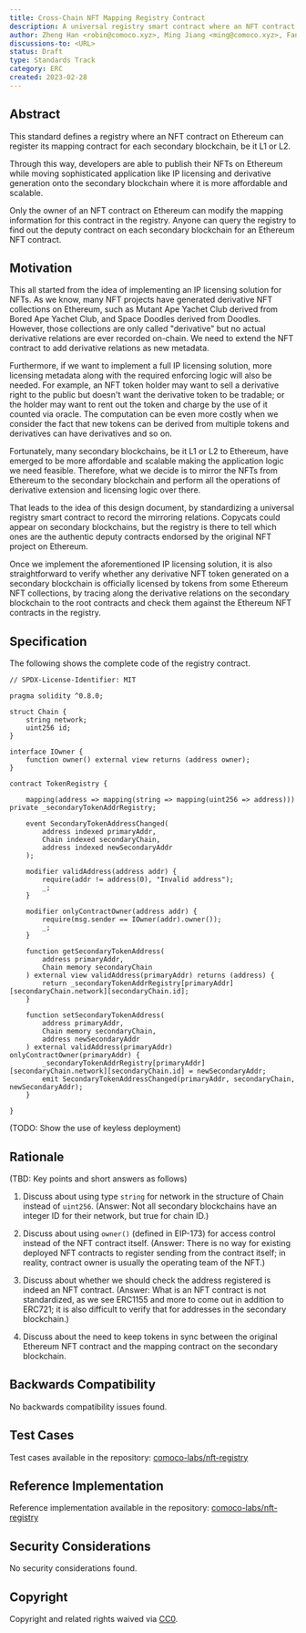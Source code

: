 ```yaml
---
title: Cross-Chain NFT Mapping Registry Contract
description: A universal registry smart contract where an NFT contract owner can register its mapping contract for each secondary blockchain.
author: Zheng Han <robin@comoco.xyz>, Ming Jiang <ming@comoco.xyz>, Fan Yang <jack@comoco.xyz>
discussions-to: <URL>
status: Draft
type: Standards Track
category: ERC
created: 2023-02-28
---
```


## Abstract

This standard defines a registry where an NFT contract on Ethereum can register its mapping contract for each secondary blockchain, be it L1 or L2.

Through this way, developers are able to publish their NFTs on Ethereum while moving sophisticated application like IP licensing and derivative generation onto the secondary blockchain where it is more affordable and scalable.

Only the owner of an NFT contract on Ethereum can modify the mapping information for this contract in the registry. Anyone can query the registry to find out the deputy contract on each secondary blockchain for an Ethereum NFT contract.

## Motivation

This all started from the idea of implementing an IP licensing solution for NFTs. As we know, many NFT projects have generated derivative NFT collections on Ethereum, such as Mutant Ape Yachet Club derived from Bored Ape Yachet Club, and Space Doodles derived from Doodles. However, those collections are only called "derivative" but no actual derivative relations are ever recorded on-chain. We need to extend the NFT contract to add derivative relations as new metadata.

Furthermore, if we want to implement a full IP licensing solution, more licensing metadata along with the required enforcing logic will also be needed. For example, an NFT token holder may want to sell a derivative right to the public but doesn't want the derivative token to be tradable; or the holder may want to rent out the token and charge by the use of it counted via oracle. The computation can be even more costly when we consider the fact that new tokens can be derived from multiple tokens and derivatives can have derivatives and so on.

Fortunately, many secondary blockchains, be it L1 or L2 to Ethereum, have emerged to be more affordable and scalable making the application logic we need feasible. Therefore, what we decide is to mirror the NFTs from Ethereum to the secondary blockchain and perform all the operations of derivative extension and licensing logic over there.

That leads to the idea of this design document, by standardizing a universal registry smart contract to record the mirroring relations. Copycats could appear on secondary blockchains, but the registry is there to tell which ones are the authentic deputy contracts endorsed by the original NFT project on Ethereum.

Once we implement the aforementioned IP licensing solution, it is also straightforward to verify whether any derivative NFT token generated on a secondary blockchain is officially licensed by tokens from some Ethereum NFT collections, by tracing along the derivative relations on the secondary blockchain to the root contracts and check them against the Ethereum NFT contracts in the registry.

## Specification

The following shows the complete code of the registry contract.

```solidity
// SPDX-License-Identifier: MIT

pragma solidity ^0.8.0;

struct Chain {
    string network;
    uint256 id;
}

interface IOwner {
    function owner() external view returns (address owner);
}

contract TokenRegistry {

    mapping(address => mapping(string => mapping(uint256 => address))) private _secondaryTokenAddrRegistry;

    event SecondaryTokenAddressChanged(
        address indexed primaryAddr,
        Chain indexed secondaryChain,
        address indexed newSecondaryAddr
    );

    modifier validAddress(address addr) {
        require(addr != address(0), "Invalid address");
        _;
    }

    modifier onlyContractOwner(address addr) {
        require(msg.sender == IOwner(addr).owner());
        _;
    }

    function getSecondaryTokenAddress(
        address primaryAddr,
        Chain memory secondaryChain
    ) external view validAddress(primaryAddr) returns (address) {
        return _secondaryTokenAddrRegistry[primaryAddr][secondaryChain.network][secondaryChain.id];
    }

    function setSecondaryTokenAddress(
        address primaryAddr,
        Chain memory secondaryChain,
        address newSecondaryAddr
    ) external validAddress(primaryAddr) onlyContractOwner(primaryAddr) {
        _secondaryTokenAddrRegistry[primaryAddr][secondaryChain.network][secondaryChain.id] = newSecondaryAddr;
        emit SecondaryTokenAddressChanged(primaryAddr, secondaryChain, newSecondaryAddr);
    }

}
```

(TODO: Show the use of keyless deployment)

## Rationale

(TBD: Key points and short answers as follows)

1. Discuss about using type `string` for network in the structure of Chain instead of `uint256`. (Answer: Not all secondary blockchains have an integer ID for their network, but true for chain ID.)

2. Discuss about using `owner()` (defined in EIP-173) for access control instead of the NFT contract itself. (Answer: There is no way for existing deployed NFT contracts to register sending from the contract itself; in reality, contract owner is usually the operating team of the NFT.)

3. Discuss about whether we should check the address registered is indeed an NFT contract. (Answer: What is an NFT contract is not standardized, as we see ERC1155 and more to come out in addition to ERC721; it is also difficult to verify that for addresses in the secondary blockchain.)

4. Discuss about the need to keep tokens in sync between the original Ethereum NFT contract and the mapping contract on the secondary blockchain.

## Backwards Compatibility

No backwards compatibility issues found.

## Test Cases

Test cases available in the repository: [comoco-labs/nft-registry](https://github.com/comoco-labs/nft-registry)

## Reference Implementation

Reference implementation available in the repository: [comoco-labs/nft-registry](https://github.com/comoco-labs/nft-registry)

## Security Considerations

No security considerations found.

## Copyright

Copyright and related rights waived via [CC0](../LICENSE.md).
